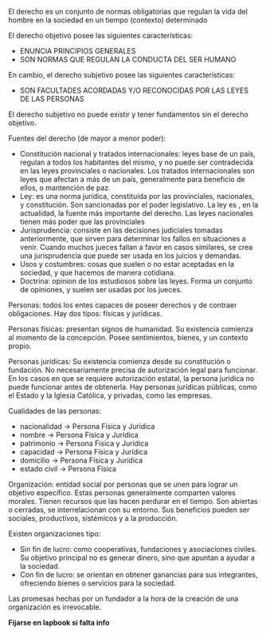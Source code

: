 El derecho es un conjunto de normas obligatorias que regulan la vida del hombre en la sociedad en un tiempo (contexto) determinado

El derecho objetivo posee las siguientes características:

- ENUNCIA PRINCIPIOS GENERALES
- SON NORMAS QUE REGULAN LA CONDUCTA DEL SER HUMANO

En cambio, el derecho subjetivo posee las siguientes características:

- SON FACULTADES ACORDADAS Y/O RECONOCIDAS POR LAS LEYES DE LAS PERSONAS

El derecho subjetivo no puede existir y tener fundamentos sin el derecho objetivo.

  

Fuentes del derecho (de mayor a menor poder):

- Constitución nacional y tratados internacionales: leyes base de un país, regulan a todos los habitantes del mismo, y no puede ser contradecida en las leyes provinciales o nacionales. Los tratados internacionales son leyes que afectan a más de un país, generalmente para beneficio de ellos, o mantención de paz.
- Ley: es una norma jurídica, constituida por las provinciales, nacionales, y constitución. Son sancionadas por el poder legislativo. La ley es , en la actualidad, la fuente más importante del derecho. Las leyes nacionales tienen más poder que las provinciales
- Jurisprudencia: consiste en las decisiones judiciales tomadas anteriormente, que sirven para determinar los fallos en situaciones a venir. Cuando muchos jueces fallan a favor en casos similares, se crea una jurisprudencia que puede ser usada en los juicios y demandas.
- Usos y costumbres: cosas que suelen o no estar aceptadas en la sociedad, y que hacemos de manera cotidiana.
- Doctrina: opinion de los estudiosos sobre las leyes. Forma un conjunto de opiniones, y suelen ser usadas por los jueces.

  

Personas: todos los entes capaces de poseer derechos y de contraer obligaciones. Hay dos típos: físicas y jurídicas.

Personas físicas: presentan signos de humanidad. Su existencia comienza al momento de la concepción. Posee sentimientos, bienes, y un contexto propio.

Personas jurídicas: Su existencia comienza desde su constitución o fundación. No necesariamente precisa de autorización legal para funcionar. En los casos en que se requiere autorización estatal, la persona jurídica no puede funcionar antes de obtenerla. Hay personas jurídicas públicas, como el Estado y la Iglesia Católica, y privadas, como las empresas.

Cualidades de las personas:

- nacionalidad → Persona Física y Jurídica
- nombre → Persona Física y Jurídica
- patrimonio → Persona Física y Jurídica
- capacidad → Persona Física y Jurídica
- domicilio → Persona Física y Jurídica
- estado civil → Persona Física

  

Organización: entidad social por personas que se unen para lograr un objetivo específico. Estas personas generalmente comparten valores morales. Tienen recursos que las hacen perdurar en el tiempo. Son abiertas o cerradas, se interrelacionan con su entorno. Sus beneficios pueden ser sociales, productivos, sistémicos y a la producción.

Existen organizaciones tipo:

- Sin fin de lucro: como cooperativas, fundaciones y asociaciones civiles. Su objetivo principal no es generar dinero, sino que apuntan a ayudar a la sociedad.
- Con fin de lucro: se orientan en obtener ganancias para sus integrantes, ofreciendo bienes o servicios para la sociedad.

Las promesas hechas por un fundador a la hora de la creación de una organización es irrevocable.

**Fijarse en lapbook si falta info**